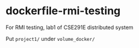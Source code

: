 # dockerfile-rmi-testing
For RMI testing, lab1 of CSE291E distributed system

Put `project1/` under `volume_docker/`
